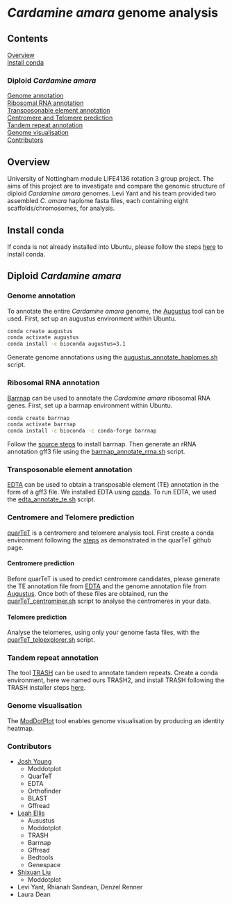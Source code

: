 # *Cardamine amara* genome analysis
## Contents
[Overview](#overview) <br/>
[Install conda](#install-conda) <br/>
### Diploid *Cardamine amara*
[Genome annotation](#genome-annotation) <br/>
[Ribosomal RNA annotation](#ribosomal-rna-annotation) <br/>
[Transposonable element annotation](#transposonable-element-annotation) <br/>
[Centromere and Telomere prediction](#centromere-and-telomere-prediction) <br/>
[Tandem repeat annotation](#tandem-repeat-annotation) <br/>
[Genome visualisation](#genome-visualisation) <br/>
[Contributors](#contributors)

## Overview
University of Nottingham module LIFE4136 rotation 3 group project. The aims of this project are to investigate and compare the genomic structure of diploid *Cardamine amara* genomes. Levi Yant and his team provided two assembled *C. amara* haplome fasta files, each containing eight scaffolds/chromosomes, for analysis.

## Install conda
If conda is not already installed into Ubuntu, please follow the steps [here](https://docs.conda.io/projects/conda/en/stable/user-guide/install/linux.html) to install conda.

## Diploid *Cardamine amara*
### Genome annotation
To annotate the entire *Cardamine amara* genome, the [Augustus](https://github.com/Gaius-Augustus/Augustus/tree/master) tool can be used. First, set up an augustus environment within Ubuntu. 
```bash
conda create augustus
conda activate augustus
conda install -c bioconda augustus=3.1
```
Generate genome annotations using the [augustus_annotate_haplomes.sh](https://github.com/Leah31115/cardamine_amara_genome_analysis/blob/main/augustus_annotate_haplomes.sh) script.

### Ribosomal RNA annotation
[Barrnap](https://github.com/tseemann/barrnap) can be used to annotate the *Cardamine amara* ribosomal RNA genes. First, set up a barrnap environment within Ubuntu.
```bash
conda create barrnap
conda activate barrnap
conda install -c bioconda -c conda-forge barrnap
```
Follow the [source steps](https://github.com/tseemann/barrnap?tab=readme-ov-file#source) to install barrnap. Then generate an rRNA annotation gff3 file using the [barrnap_annotate_rrna.sh](https://github.com/Leah31115/cardamine_amara_genome_analysis/blob/main/barrnap_annotate_rrna.sh) script.

### Transposonable element annotation
[EDTA](https://github.com/oushujun/EDTA) can be used to obtain a transposable element (TE) annotation in the form of a gff3 file. We installed EDTA using [conda](https://github.com/oushujun/EDTA?tab=readme-ov-file#install-with-condamamba-linux64). To run EDTA, we used the [edta_annotate_te.sh](https://github.com/Leah31115/cardamine_amara_genome_analysis/blob/main/edta_annotate_te.sh) script.  

### Centromere and Telomere prediction
[quarTeT](https://github.com/aaranyue/quarTeT) is a centromere and telomere analysis tool. First create a conda environment following the [steps](https://github.com/aaranyue/quarTeT?tab=readme-ov-file#dependencies) as demonstrated in the quarTeT github page.

#### Centromere prediction
Before quarTeT is used to predict centromere candidates, please generate the TE annotation file from [EDTA](#transposonable-element-annotation) and the genome annotation file from [Augustus](#genome-annotation). Once both of these files are obtained, run the [quarTeT_centrominer.sh](https://github.com/Leah31115/cardamine_amara_genome_analysis/blob/main/quarTeT_centrominer.sh) script to analyse the centromeres in your data.

#### Telomere prediction
Analyse the telomeres, using only your genome fasta files, with the [quarTeT_teloexplorer.sh](https://github.com/Leah31115/cardamine_amara_genome_analysis/blob/main/quarTeT_teloexplorer.sh) script. 

### Tandem repeat annotation
The tool [TRASH](https://github.com/vlothec/TRASH) can be used to annotate tandem repeats. Create a conda environment, here we named ours TRASH2, and install TRASH following the TRASH installer steps [here](https://github.com/vlothec/TRASH?tab=readme-ov-file#installation).

### Genome visualisation
The [ModDotPlot](https://github.com/marbl/ModDotPlot?tab=readme-ov-file#about) tool enables genome visualisation by producing an identity heatmap.


### Contributors
- [Josh Young](https://github.com/mbxjy4)
  - Moddotplot
  - QuarTeT
  - EDTA
  - Orthofinder
  - BLAST
  - Gffread
- [Leah Ellis](https://github.com/Leah31115)
  - Ausustus
  - Moddotplot
  - TRASH
  - Barrnap
  - Gffread
  - Bedtools
  - Genespace
- [Shixuan Liu]()
  - Moddotplot  
- Levi Yant, Rhianah Sandean, Denzel Renner
- Laura Dean
